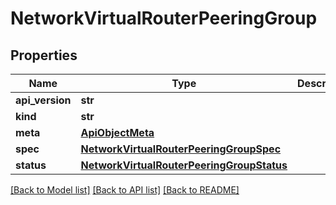 # NetworkVirtualRouterPeeringGroup

## Properties
Name | Type | Description | Notes
------------ | ------------- | ------------- | -------------
**api_version** | **str** |  | [optional] 
**kind** | **str** |  | [optional] 
**meta** | [**ApiObjectMeta**](ApiObjectMeta.md) |  | [optional] 
**spec** | [**NetworkVirtualRouterPeeringGroupSpec**](NetworkVirtualRouterPeeringGroupSpec.md) |  | [optional] 
**status** | [**NetworkVirtualRouterPeeringGroupStatus**](NetworkVirtualRouterPeeringGroupStatus.md) |  | [optional] 

[[Back to Model list]](../README.md#documentation-for-models) [[Back to API list]](../README.md#documentation-for-api-endpoints) [[Back to README]](../README.md)



